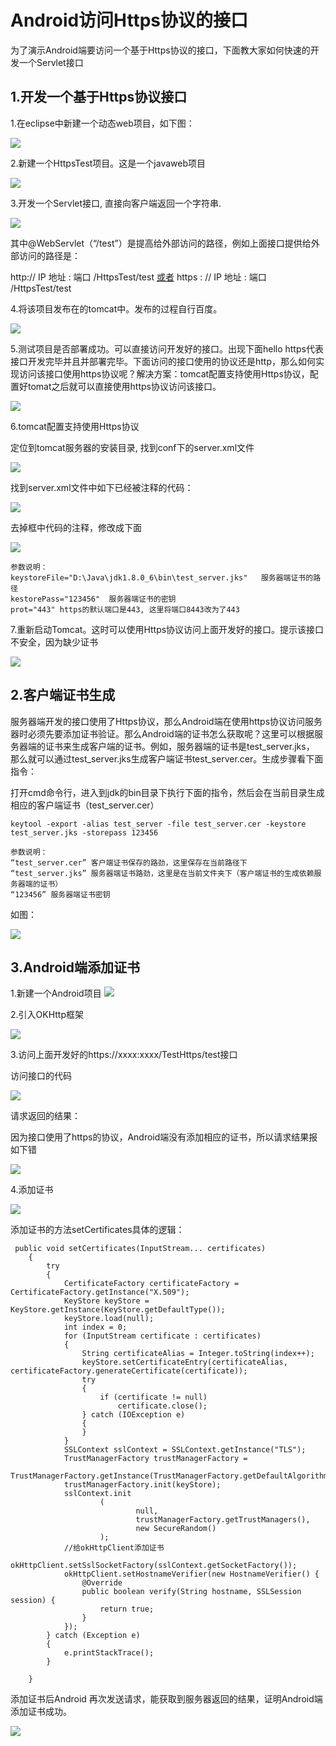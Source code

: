 # Android访问Https协议的接口

为了演示Android端要访问一个基于Https协议的接口，下面教大家如何快速的开发一个Servlet接口

## 1.开发一个基于Https协议接口

1.在eclipse中新建一个动态web项目，如下图：

![](8.png)



2.新建一个HttpsTest项目。这是一个javaweb项目

![](9.png)



3.开发一个Servlet接口, 直接向客户端返回一个字符串.

![](10.png)

其中@WebServlet（“/test”）是提高给外部访问的路径，例如上面接口提供给外部访问的路径是：

http:// IP 地址 : 端口 /HttpsTest/test  [ 或者]()  https : // IP 地址 : 端口 /HttpsTest/test 



4.将该项目发布在的tomcat中。发布的过程自行百度。

![](11.png)



5.测试项目是否部署成功。可以直接访问开发好的接口。出现下面hello https代表接口开发完毕并且并部署完毕。下面访问的接口使用的协议还是http，那么如何实现访问该接口使用https协议呢？解决方案：tomcat配置支持使用Https协议，配置好tomat之后就可以直接使用https协议访问该接口。

![](12.png)

6.tomcat配置支持使用Https协议

定位到tomcat服务器的安装目录, 找到conf下的server.xml文件

![](4.png)

找到server.xml文件中如下已经被注释的代码：

![](5.png)

去掉框中代码的注释，修改成下面

![](3.png)

```
参数说明：
keystoreFile="D:\Java\jdk1.8.0_6\bin\test_server.jks"   服务器端证书的路径
kestorePass="123456"  服务器端证书的密钥
prot="443" https的默认端口是443, 这里将端口8443改为了443
```

7.重新启动Tomcat。这时可以使用Https协议访问上面开发好的接口。提示该接口不安全，因为缺少证书

![](13.png)

## 2.客户端证书生成

服务器端开发的接口使用了Https协议，那么Android端在使用https协议访问服务器时必须先要添加证书验证。那么Android端的证书怎么获取呢？这里可以根据服务器端的证书来生成客户端的证书。例如，服务器端的证书是test_server.jks， 那么就可以通过test_server.jks生成客户端证书test_server.cer。生成步骤看下面指令：

打开cmd命令行，进入到jdk的bin目录下执行下面的指令，然后会在当前目录生成相应的客户端证书（test_server.cer）

```
keytool -export -alias test_server -file test_server.cer -keystore test_server.jks -storepass 123456

参数说明：
“test_server.cer” 客户端证书保存的路劲，这里保存在当前路径下
“test_server.jks” 服务器端证书路劲，这里是在当前文件夹下（客户端证书的生成依赖服务器端的证书）
“123456” 服务器端证书密钥
```

如图：

![](2.png)



## 3.Android端添加证书

1.新建一个Android项目 ![](15.png)

2.引入OKHttp框架

![](16-1.png)

3.访问上面开发好的https://xxxx:xxxx/TestHttps/test接口

访问接口的代码

![](17.png)

请求返回的结果：

因为接口使用了https的协议，Android端没有添加相应的证书，所以请求结果报如下错

![](18.png)

4.添加证书

![](19.png)

添加证书的方法setCertificates具体的逻辑：

```
 public void setCertificates(InputStream... certificates)
    {
        try
        {
            CertificateFactory certificateFactory = CertificateFactory.getInstance("X.509");
            KeyStore keyStore = KeyStore.getInstance(KeyStore.getDefaultType());
            keyStore.load(null);
            int index = 0;
            for (InputStream certificate : certificates)
            {
                String certificateAlias = Integer.toString(index++);
                keyStore.setCertificateEntry(certificateAlias, certificateFactory.generateCertificate(certificate));
                try
                {
                    if (certificate != null)
                        certificate.close();
                } catch (IOException e)
                {
                }
            }
            SSLContext sslContext = SSLContext.getInstance("TLS");
            TrustManagerFactory trustManagerFactory =
                    TrustManagerFactory.getInstance(TrustManagerFactory.getDefaultAlgorithm());
            trustManagerFactory.init(keyStore);
            sslContext.init
                    (
                            null,
                            trustManagerFactory.getTrustManagers(),
                            new SecureRandom()
                    );
            //给okHttpClient添加证书        
            okHttpClient.setSslSocketFactory(sslContext.getSocketFactory());
            okHttpClient.setHostnameVerifier(new HostnameVerifier() {
                @Override
                public boolean verify(String hostname, SSLSession session) {
                    return true;
                }
            });
        } catch (Exception e)
        {
            e.printStackTrace();
        }

    }
```

添加证书后Android 再次发送请求，能获取到服务器返回的结果，证明Android端添加证书成功。

![](20.png)

